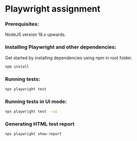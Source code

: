 # Playwright assignment

### Prerequisites:

NodeJS version 18.x upwards.

### Installing Playwright and other dependencies:

Get started by installing dependencies using npm in root folder.

```sh
npm install
```

### Running tests:

```sh
npx playwright test
```

### Running tests in UI mode:

```sh
npx playwright test --ui
```

### Generating HTML test report

```sh
npx playwright show-report
```
